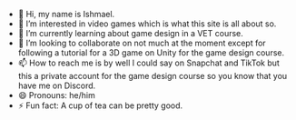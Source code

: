 - 👋 Hi, my name is Ishmael.
- 👀 I’m interested in video games which is what this site is all about so.
- 🌱 I’m currently learning about game design in a VET course.
- 💞️ I’m looking to collaborate on not much at the moment except for following a tutorial for a 3D game on Unity for the game design course.
- 📫 How to reach me is by well I could say on Snapchat and TikTok but this a private account for the game design course so you know that you have me on Discord.
- 😄 Pronouns: he/him
- ⚡ Fun fact: A cup of tea can be pretty good.

<!---
Indeed-Ishmael/Indeed-Ishmael is a ✨ special ✨ repository because its `README.md` (this file) appears on your GitHub profile.
You can click the Preview link to take a look at your changes.
--->
